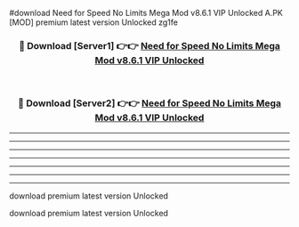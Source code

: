 #download Need for Speed No Limits Mega Mod v8.6.1 VIP Unlocked A.PK [MOD] premium latest version Unlocked zg1fe 



<div align="center">
<h3>🔴 Download [Server1] 👉👉 <a href="https://download1apk.web.app/">Need for Speed No Limits Mega Mod v8.6.1 VIP Unlocked</a></h3><br>

<h3>🔴 Download [Server2] 👉👉 <a href="https://download1apk.web.app/">Need for Speed No Limits Mega Mod v8.6.1 VIP Unlocked</a></h3>
</div>





----------------------------------------------------------

----------------------------------------------------------

----------------------------------------------------------

----------------------------------------------------------

----------------------------------------------------------

----------------------------------------------------------

----------------------------------------------------------

download premium latest version Unlocked

download premium latest version Unlocked
